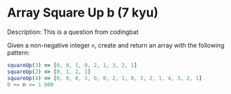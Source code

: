 # Array Square Up b (7 kyu)

Description:
This is a question from codingbat

Given a non-negative integer `n`,
create and return an array with the following pattern:
```javascript
squareUp(3) => [0, 0, 1, 0, 2, 1, 3, 2, 1]
squareUp(2) => [0, 1, 2, 1]
squareUp(4) => [0, 0, 0, 1, 0, 0, 2, 1, 0, 3, 2, 1, 4, 3, 2, 1]
0 <= n <= 1 000
```